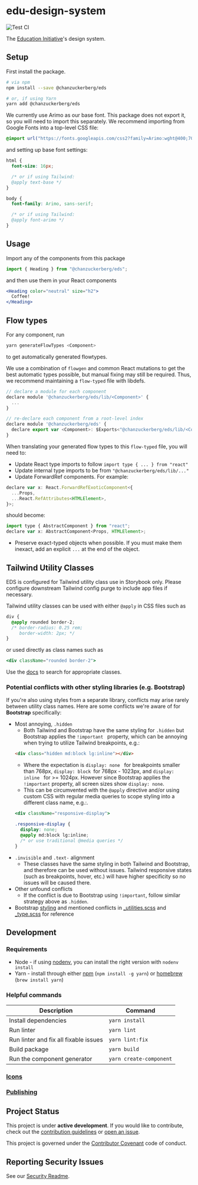 # edu-design-system

![Test CI](https://github.com/chanzuckerberg/edu-design-system/workflows/Test%20CI/badge.svg)

The [Education Initiative](https://chanzuckerberg.com/education/)'s design system.

## Setup

First install the package.

```bash
# via npm
npm install --save @chanzuckerberg/eds

# or, if using Yarn
yarn add @chanzuckerberg/eds
```

We currently use Arimo as our base font. This package does not export it, so you will need to import this separately. We recommend importing from Google Fonts into a top-level CSS file:

```css
@import url("https://fonts.googleapis.com/css2?family=Arimo:wght@400;700&display=swap");
```

and setting up base font settings:

```css
html {
  font-size: 16px;

  /* or if using Tailwind:
  @apply text-base */
}

body {
  font-family: Arimo, sans-serif;

  /* or if using Tailwind:
  @apply font-arimo */
}
```

## Usage

Import any of the components from this package

```js
import { Heading } from "@chanzuckerberg/eds";
```

and then use them in your React components

```jsx
<Heading color="neutral" size="h2">
  Coffee!
</Heading>
```

## Flow types

For any component, run

```bash
yarn generateFlowTypes <Component>
```

to get automatically generated flowtypes.

We use a combination of `flowgen` and common React mutations to get the best automatic types possible, but manual fixing may still be required. Thus, we recommend maintaining a `flow-typed` file with libdefs.

```js
// declare a module for each component
declare module '@chanzuckerberg/eds/lib/<Component>' {
  ...
}

// re-declare each component from a root-level index
declare module '@chanzuckerberg/eds' {
  declare export var <Component>: $Exports<"@chanzuckerberg/eds/lib/<Component>">;
}
```

When translating your generated flow types to this `flow-typed` file, you will need to:

- Update React type imports to follow `import type { ... } from "react"`
- Update internal type imports to be from `"@chanzuckerberg/eds/lib/..."`
- Update ForwardRef components. For example:

```js
declare var x: React.ForwardRefExoticComponent<{
  ...Props,
  ...React.RefAttributes<HTMLElement>,
}>;
```

should become:

```js
import type { AbstractComponent } from "react";
declare var x: AbstractComponent<Props, HTMLElement>;
```

- Preserve exact-typed objects when possible. If you must make them inexact, add an explicit `...` at the end of the object.

## Tailwind Utility Classes

EDS is configured for Tailwind utility class use in Storybook only. Please configure downstream Tailwind config purge to include app files if necessary.

Tailwind utility classes can be used with either `@apply` in CSS files such as

```css
div {
  @apply rounded border-2;
  /* border-radius: 0.25 rem;
     border-width: 2px; */
}
```

or used directly as class names such as

```jsx
<div className="rounded border-2">
```

Use the [docs](https://tailwindcss.com/docs) to search for appropriate classes.

### Potential conflicts with other styling libraries (e.g. Bootstrap)

If you're also using styles from a separate library, conflicts may arise rarely between utility class names. Here are some conflicts we're aware of for **Bootstrap** specifically:

- Most annoying, `.hidden`
  - Both Tailwind and Bootstrap have the same styling for `.hidden` but Bootstrap applies the `!important ` property, which can be annoying when trying to utilize Tailwind breakpoints, e.g.:
  ```html
  <div class="hidden md:block lg:inline"></div>
  ```
  - Where the expectation is `display: none ` for breakpoints smaller than 768px, `display: block `for 768px - 1023px, and `display: inline ` for >= 1024px. However since Bootstrap applies the `!important` property, all screen sizes show `display: none`.
  - This can be circumvented with the `@apply` directive and/or using custom CSS with regular media queries to scope styling into a different class name, e.g.:.
  ```jsx
  <div className="responsive-display">
  ```
  ```css
  .responsive-display {
    display: none;
    @apply md:block lg:inline;
    /* or use traditional @media queries */
  }
  ```
- `.invisible` and `.text-` alignment
  - These classes have the same styling in both Tailwind and Bootstrap, and therefore can be used without issues. Tailwind responsive states (such as breakpoints, hover, etc.) will have higher specificity so no issues will be caused there.
- Other unfound conflicts
  - If the conflict is due to Bootstrap using `!important`, follow similar strategy above as `.hidden`.
- Bootstrap [styling](https://github.com/twbs/bootstrap-sass/tree/master/assets/stylesheets/bootstrap) and mentioned conflicts in [\_utilities.scss](https://github.com/twbs/bootstrap-sass/blob/master/assets/stylesheets/bootstrap/_utilities.scss#L46) and [\_type.scss](https://github.com/twbs/bootstrap-sass/blob/master/assets/stylesheets/bootstrap/_type.scss#L90) for reference

## Development

### Requirements

- Node - if using [nodenv](https://github.com/nodenv/nodenv), you can install the right version with `nodenv install`
- Yarn - install through either [npm](https://docs.npmjs.com/) (`npm install -g yarn`) or [homebrew](https://brew.sh/) (`brew install yarn`)

### Helpful commands

| Description                           | Command                 |
| ------------------------------------- | ----------------------- |
| Install dependencies                  | `yarn install`          |
| Run linter                            | `yarn lint`             |
| Run linter and fix all fixable issues | `yarn lint:fix`         |
| Build package                         | `yarn build`            |
| Run the component generator           | `yarn create-component` |

### [Icons](./docs/ICONS.md)
### [Publishing](./docs/PUBLISHING.md)

## Project Status

This project is under **active development**. If you would like to contribute, check out the [contribution guidelines](https://github.com/chanzuckerberg/edu-design-system/blob/main/CONTRIBUTING.md) or [open an issue](https://github.com/chanzuckerberg/edu-design-system/issues).

This project is governed under the [Contributor Covenant](https://www.contributor-covenant.org/) code of conduct.

## Reporting Security Issues

See our [Security Readme](https://github.com/chanzuckerberg/edu-design-system/blob/main/SECURITY.md).
